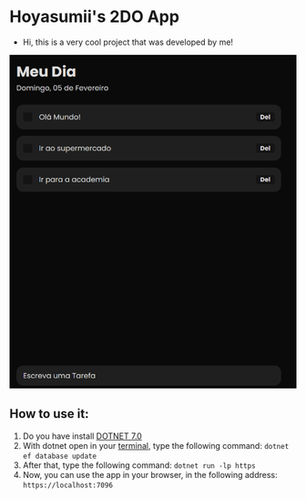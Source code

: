 # Hoyasumii's 2DO App
- Hi, this is a very cool project that was developed by me!

![Image Demo](./demo-img.png)

## How to use it:
1. Do you have install [DOTNET 7.0](https://dotnet.microsoft.com/pt-br/download)
2. With dotnet open in your [terminal](https://www.lucascaton.com.br/2018/01/07/comandos-para-o-terminal-windows-macos-e-linux), type the following command: `dotnet ef database update`
3. After that, type the following command: `dotnet run -lp https`
4.  Now, you can use the app in your browser, in the following address: `https://localhost:7096`